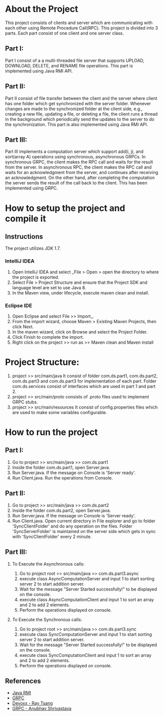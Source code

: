 # About the Project 

This project consists of clients and server which are communicating with each other using Remote Procedure Call(RPC).
This project is divided into 3 parts. Each part consist of one client and one server class.

## Part I:

Part I consist of a a multi-threaded file server that supports UPLOAD, DOWNLOAD, DELETE, and RENAME file operations. This part is implemented using Java RMI API. 

## Part II:

Part II consist of file transfer between the client and the server where client has one folder which get synchronized with the server folder. Whenever changes are made to the synchronized folder at the client side, e.g., creating a new file, updating a file, or deleting a file, the client runs a thread in the background which periodically send the updates to the server to do the synchronization.
This part is also implemented using Java RMI API. 

## Part III:

Part III implements a computation server which support add(i, j), and sort(array A) operations using synchronous, asynchronous GRPCs. In synchronous GRPC, the client makes the RPC call and waits for the result from the server. In asynchronous RPC, the client makes the RPC call and waits for an acknowledgment from the server, and continues after receiving an acknowledgment. On the other hand, after completing the computation the server sends the result of the call back to the client.
This has been implemented using GRPC.


# How to setup the project and compile it

## Instructions
   The project utilizes JDK 1.7.

### IntelliJ IDEA

1. Open IntelliJ IDEA and select _File > Open > open the directory to where the project is exported.
2. Select File > Project Structure and ensure that the Project SDK and language level are set to use Java 8.
5. In the Maven view, under lifecycle, execute maven clean and install.

### Eclipse IDE

1. Open Eclipse and select File >> Import_.
2. From the import wizard, choose Maven > Existing Maven Projects, then click Next.
4. In the maven wizard, click on Browse and select the Project Folder.
4. Click Finish to complete the import.
5. Right click on the project >> run as >> Maven clean and Maven install

# Project Structure:

1.  project >> src/main/java
	It consist of folder com.ds.part1, com.ds.part2, com.ds.part3 and com.ds.part3 for implementation of each part.
	Folder com.ds.services consist of interfaces which are used in part 1 and part 2.
2. project >> src/main/proto consists of .proto files used to implement GRPC stubs. 
3. project >> src/main/resources
	It consist of config.properties files which are used to make some variables configurable.
	
# How to run the project

## Part I:

1. Go to project >> src/main/java >> com.ds.part1 
2. Inside the folder com.ds.part1, open Server.java.
3. Run Server.java. If the message on Console is 'Server ready'.
4. Run Client.java. Run the operations from Console.

## Part II:

1. Go to project >> src/main/java >> com.ds.part2 
2. Inside the folder com.ds.part2, open Server.java.
3. Run Server.java. If the message on Console is 'Server ready'.
4. Run Client.java. Open current directory in File explorer and go to folder   'SyncClientFolder' and do any operation on the files. Folder 'SyncServerFolder' is maintained on the server side which gets in sync with 'SyncClientFolder' every 2 minute. 

## Part III: 
1. To Execute the Asynchronous calls:
   1. Go to project root >> src/main/java >> com.ds.part3.async
   2. execute class AsyncComputationServer and input 1 to start sorting server 2 to start addition server.
   3. Wait for the message "Server Started successfully!" to be displayed on the console.
   4. execute class AsyncComputationClient and input 1 to sort an array and 2 to add 2 elements.
   5. Perform the operations displayed on console.
   

2. To Execute the Synchronous calls:
	1. Go to project root >> src/main/java >> com.ds.part3.sync
	2. execute class SyncComputationServer and input 1 to start sorting server 2 to start addition server.
	3. Wait for the message "Server Started successfully!" to be displayed on the console.
	4. execute class SyncComputationClient and input 1 to sort an array and 2 to add 2 elements.
	5. Perform the operations displayed on console.


## References
* [Java RMI](https://docs.oracle.com/javase/7/docs/technotes/guides/rmi/hello/hello-world.html)
* [GRPC](https://grpc.io/docs/languages/java/quickstart/)
* [Devoxx - Ray Tsang](https://www.youtube.com/c/Devoxx2015)
* [GRPC - Anubhav Shrivastava ](https://www.youtube.com/watch?v=9ttYs4dXc9k&list=PL1F54YqZCTdxpGWMM7zyOigOQ_MVwSNc2)

